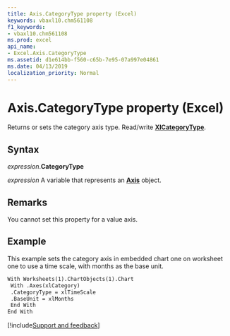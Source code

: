 ```yaml
---
title: Axis.CategoryType property (Excel)
keywords: vbaxl10.chm561108
f1_keywords:
- vbaxl10.chm561108
ms.prod: excel
api_name:
- Excel.Axis.CategoryType
ms.assetid: d1e614bb-f560-c65b-7e95-07a997e04861
ms.date: 04/13/2019
localization_priority: Normal
---
```



# Axis.CategoryType property (Excel)

Returns or sets the category axis type. Read/write **[XlCategoryType](Excel.XlCategoryType.md)**.


## Syntax

_expression_.**CategoryType**

_expression_ A variable that represents an **[Axis](Excel.Axis(object).md)** object.


## Remarks

You cannot set this property for a value axis.


## Example

This example sets the category axis in embedded chart one on worksheet one to use a time scale, with months as the base unit.

```vb
With Worksheets(1).ChartObjects(1).Chart 
 With .Axes(xlCategory) 
 .CategoryType = xlTimeScale 
 .BaseUnit = xlMonths 
 End With 
End With
```




[!include[Support and feedback](~/includes/feedback-boilerplate.md)]
